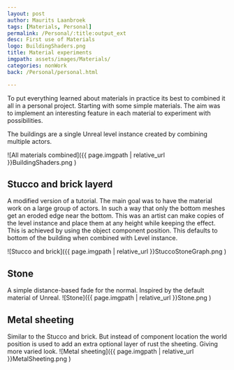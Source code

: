 ```yaml
---
layout: post
author: Maurits Laanbroek
tags: [Materials, Personal]
permalink: /Personal/:title:output_ext
desc: First use of Materials
logo: BuildingShaders.png
title: Material experiments
imgpath: assets/images/Materials/
categories: nonWork
back: /Personal/personal.html

---
```

To put everything learned about materials in practice its best to combined it all in a personal project. Starting with some simple materials.
The aim was to implement an interesting feature in each material to experiment with possibilities.

The buildings are a single Unreal level instance created by combining multiple actors.

![All materials combined]({{ page.imgpath | relative_url }}BuildingShaders.png )

## Stucco and brick layerd
A modified version of a tutorial. The main goal was to have the material work on a large group of actors. In such a way that only the bottom meshes get an eroded edge near the bottom.
This was an artist can make copies of the level instance and place them at any height while keeping the effect.
This is achieved by using the object component position. This defaults to bottom of the building when combined with Level instance.

![Stucco and brick]({{ page.imgpath | relative_url }}StuccoStoneGraph.png )

## Stone
A simple distance-based fade for the normal. Inspired by the default material of Unreal.
![Stone]({{ page.imgpath | relative_url }}Stone.png )

## Metal sheeting
Similar to the Stucco and brick. But instead of component location the world position is used to add an extra optional layer of rust the sheeting.
Giving more varied look. 
![Metal sheeting]({{ page.imgpath | relative_url }}MetalSheeting.png )